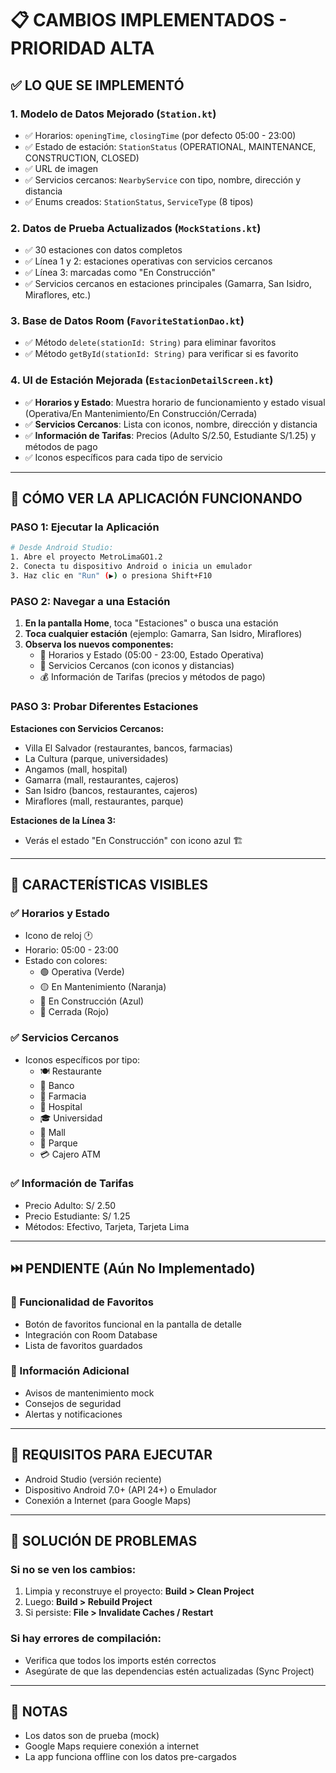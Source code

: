 # 📋 CAMBIOS IMPLEMENTADOS - PRIORIDAD ALTA

## ✅ LO QUE SE IMPLEMENTÓ

### 1. **Modelo de Datos Mejorado** (`Station.kt`)
- ✅ Horarios: `openingTime`, `closingTime` (por defecto 05:00 - 23:00)
- ✅ Estado de estación: `StationStatus` (OPERATIONAL, MAINTENANCE, CONSTRUCTION, CLOSED)
- ✅ URL de imagen
- ✅ Servicios cercanos: `NearbyService` con tipo, nombre, dirección y distancia
- ✅ Enums creados: `StationStatus`, `ServiceType` (8 tipos)

### 2. **Datos de Prueba Actualizados** (`MockStations.kt`)
- ✅ 30 estaciones con datos completos
- ✅ Línea 1 y 2: estaciones operativas con servicios cercanos
- ✅ Línea 3: marcadas como "En Construcción"
- ✅ Servicios cercanos en estaciones principales (Gamarra, San Isidro, Miraflores, etc.)

### 3. **Base de Datos Room** (`FavoriteStationDao.kt`)
- ✅ Método `delete(stationId: String)` para eliminar favoritos
- ✅ Método `getById(stationId: String)` para verificar si es favorito

### 4. **UI de Estación Mejorada** (`EstacionDetailScreen.kt`)
- ✅ **Horarios y Estado**: Muestra horario de funcionamiento y estado visual (Operativa/En Mantenimiento/En Construcción/Cerrada)
- ✅ **Servicios Cercanos**: Lista con iconos, nombre, dirección y distancia
- ✅ **Información de Tarifas**: Precios (Adulto S/2.50, Estudiante S/1.25) y métodos de pago
- ✅ Iconos específicos para cada tipo de servicio

---

## 🚀 CÓMO VER LA APLICACIÓN FUNCIONANDO

### PASO 1: Ejecutar la Aplicación
```bash
# Desde Android Studio:
1. Abre el proyecto MetroLimaGO1.2
2. Conecta tu dispositivo Android o inicia un emulador
3. Haz clic en "Run" (▶️) o presiona Shift+F10
```

### PASO 2: Navegar a una Estación
1. **En la pantalla Home**, toca "Estaciones" o busca una estación
2. **Toca cualquier estación** (ejemplo: Gamarra, San Isidro, Miraflores)
3. **Observa los nuevos componentes:**
   - 📅 Horarios y Estado (05:00 - 23:00, Estado Operativa)
   - 🏪 Servicios Cercanos (con iconos y distancias)
   - 💰 Información de Tarifas (precios y métodos de pago)

### PASO 3: Probar Diferentes Estaciones

**Estaciones con Servicios Cercanos:**
- Villa El Salvador (restaurantes, bancos, farmacias)
- La Cultura (parque, universidades)
- Angamos (mall, hospital)
- Gamarra (mall, restaurantes, cajeros)
- San Isidro (bancos, restaurantes, cajeros)
- Miraflores (mall, restaurantes, parque)

**Estaciones de la Línea 3:**
- Verás el estado "En Construcción" con icono azul 🏗️

---

## 🎯 CARACTERÍSTICAS VISIBLES

### ✅ Horarios y Estado
- Icono de reloj 🕐
- Horario: 05:00 - 23:00
- Estado con colores:
  - 🟢 Operativa (Verde)
  - 🟡 En Mantenimiento (Naranja)
  - 🔵 En Construcción (Azul)
  - 🔴 Cerrada (Rojo)

### ✅ Servicios Cercanos
- Iconos específicos por tipo:
  - 🍽️ Restaurante
  - 🏦 Banco
  - 💊 Farmacia
  - 🏥 Hospital
  - 🎓 Universidad
  - 🛒 Mall
  - 🌳 Parque
  - 💳 Cajero ATM

### ✅ Información de Tarifas
- Precio Adulto: S/ 2.50
- Precio Estudiante: S/ 1.25
- Métodos: Efectivo, Tarjeta, Tarjeta Lima

---

## ⏭️ PENDIENTE (Aún No Implementado)

### 🔴 Funcionalidad de Favoritos
- Botón de favoritos funcional en la pantalla de detalle
- Integración con Room Database
- Lista de favoritos guardados

### 🔴 Información Adicional
- Avisos de mantenimiento mock
- Consejos de seguridad
- Alertas y notificaciones

---

## 📱 REQUISITOS PARA EJECUTAR

- Android Studio (versión reciente)
- Dispositivo Android 7.0+ (API 24+) o Emulador
- Conexión a Internet (para Google Maps)

---

## 🐛 SOLUCIÓN DE PROBLEMAS

### Si no se ven los cambios:
1. Limpia y reconstruye el proyecto: **Build > Clean Project**
2. Luego: **Build > Rebuild Project**
3. Si persiste: **File > Invalidate Caches / Restart**

### Si hay errores de compilación:
- Verifica que todos los imports estén correctos
- Asegúrate de que las dependencias estén actualizadas (Sync Project)

---

## 📝 NOTAS

- Los datos son de prueba (mock)
- Google Maps requiere conexión a internet
- La app funciona offline con los datos pre-cargados
